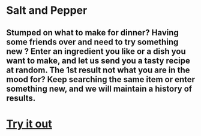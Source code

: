 # Salt and Pepper

## Stumped on what to make for dinner? Having some friends over and need to try something new ? Enter an ingredient you like or a dish you want to make, and let us send you a tasty recipe at random. The 1st result not what you are in the mood for? Keep searching the same item or enter something new, and we will maintain a history of results.

# [Try it out](https://nickfoden.github.io/salt-and-pepper/)
